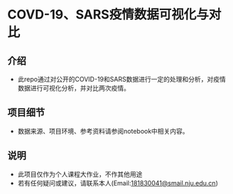 # COVD-19、SARS疫情数据可视化与对比

## 介绍

+ 此repo通过对公开的COVID-19和SARS数据进行一定的处理和分析，对疫情数据进行可视化分析，并对比两次疫情。

## 项目细节

+ 数据来源、项目环境、参考资料请参阅notebook中相关内容。

## 说明

+ 此项目仅作为个人课程大作业，不作其他用途
+ 若有任何疑问或建议，请联系本人(Email:181830041@smail.nju.edu.cn)